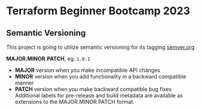 # Terraform Beginner Bootcamp 2023

## Semantic Versioning
 
This project is going to utilize semantic versioning for its tagging
[semver.org](https://semver.org/)

**MAJOR.MINOR.PATCH**, eg. `1.0.1`

- **MAJOR** version when you make incompatible API changes
- **MINOR** version when you add functionality in a backward compatible manner
- **PATCH** version when you make backward compatible bug fixes
Additional labels for pre-release and build metadata are available as extensions to the MAJOR.MINOR.PATCH format.



  